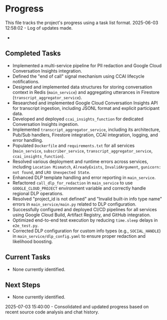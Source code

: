 # Progress

This file tracks the project's progress using a task list format.
2025-06-03 12:58:02 - Log of updates made.

*

## Completed Tasks

*   Implemented a multi-service pipeline for PII redaction and Google Cloud Conversation Insights integration.
*   Defined the "end of call" signal mechanism using CCAI lifecycle notifications.
*   Designed and implemented data structures for storing conversation context in Redis (`main_service`) and aggregating utterances in Firestore (`transcript_aggregator_service`).
*   Researched and implemented Google Cloud Conversation Insights API for transcript ingestion, including JSONL format and explicit participant data.
*   Developed and deployed `ccai_insights_function` for dedicated Conversation Insights ingestion.
*   Implemented `transcript_aggregator_service`, including its architecture, Pub/Sub handlers, Firestore integration, CCAI integration, logging, and error handling.
*   Populated `Dockerfile` and `requirements.txt` for all services (`main_service`, `subscriber_service`, `transcript_aggregator_service`, `ccai_insights_function`).
*   Resolved various deployment and runtime errors across services, including `Location Mismatch`, `AlreadyExists`, `InvalidArgument`, `gunicorn: not found`, and `LRO Unexpected State`.
*   Enhanced DLP template handling and error reporting in `main_service`.
*   Refactored `call_dlp_for_redaction` in `main_service` to use `GOOGLE_CLOUD_PROJECT` environment variable and correctly handle regional DLP operations.
*   Resolved "project_id is not defined" and "Invalid built-in info type name" errors in `main_service/main.py` related to DLP configuration.
*   Successfully configured and deployed CI/CD pipelines for all services using Google Cloud Build, Artifact Registry, and GitHub integration.
*   Optimized end-to-end test execution by reducing `time.sleep` delays in `e2e_test.py`.
*   Corrected DLP configuration for custom info types (e.g., `SOCIAL_HANDLE`) in `main_service/dlp_config.yaml` to ensure proper redaction and likelihood boosting.

## Current Tasks

*   None currently identified.

## Next Steps

*   None currently identified.

2025-07-03 15:40:00 - Consolidated and updated progress based on recent source code analysis and chat history.